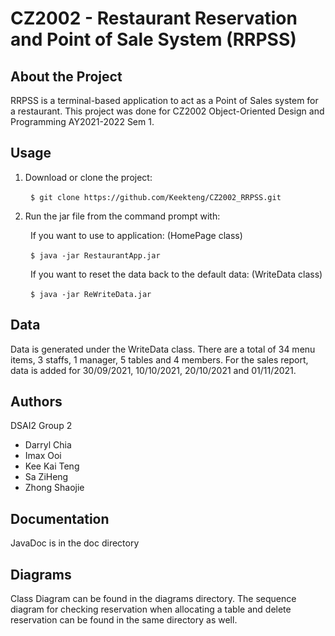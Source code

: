 # CZ2002 - Restaurant Reservation and Point of Sale System (RRPSS)

## About the Project
RRPSS is a terminal-based application to act as a Point of Sales system for a restaurant.
This project was done for CZ2002 Object-Oriented Design and Programming AY2021-2022 Sem 1.

## Usage

1. Download or clone the project:

&emsp;&emsp; `$ git clone https://github.com/Keekteng/CZ2002_RRPSS.git`

2. Run the jar file from the command prompt with:

&emsp;&emsp; If you want to use to application: (HomePage class)

&emsp;&emsp; `$ java -jar RestaurantApp.jar`

&emsp;&emsp; If you want to reset the data back to the default data: (WriteData class)

&emsp;&emsp; `$ java -jar ReWriteData.jar`

## Data

Data is generated under the WriteData class. 
There are a total of 34 menu items, 3 staffs, 1 manager, 5 tables and 4 members.
For the sales report, data is added for 30/09/2021, 10/10/2021, 20/10/2021 and 01/11/2021.

## Authors

DSAI2 Group 2
- Darryl Chia
- Imax Ooi
- Kee Kai Teng
- Sa ZiHeng
- Zhong Shaojie

## Documentation

JavaDoc is in the doc directory

## Diagrams

Class Diagram can be found in the diagrams directory.
The sequence diagram for checking reservation when allocating a table and delete reservation can be found in the same directory as well.

